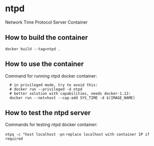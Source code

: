 # ntpd
Network Time Protocol Server Container


## How to build the container

```docker build --tag=ntpd .```

## How to use the container

Command for running ntpd docker container:
```
  # in privileged mode, try to avoid this:
  # docker run --privileged -d ntpd
  # better solution with capabilities, needs docker-1.12:
  docker run --net=host --cap-add SYS_TIME -d $(IMAGE_NAME)

```

## How to test the ntpd server


Commands for testing ntpd docker container:

```ntpq -c "host localhost -pn```
```replace localhost with container IP if required```

